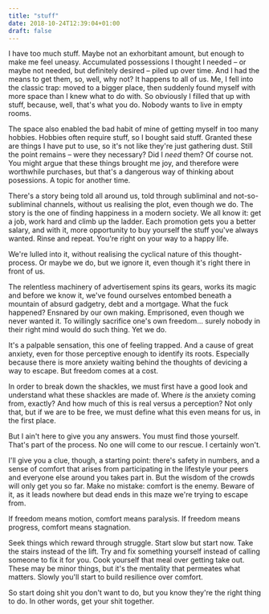 ```yaml
---
title: "stuff"
date: 2018-10-24T12:39:04+01:00
draft: false
---
```


I have too much stuff. Maybe not an exhorbitant amount, but enough to make me feel uneasy. Accumulated possessions I thought I needed – or maybe not needed, but definitely desired – piled up over time. And I had the means to get them, so, well, why not? It happens to all of us. Me, I fell into the classic trap: moved to a bigger place, then suddenly found myself with more space than I knew what to do with. So obviously I filled that up with stuff, because, well, that's what you do. Nobody wants to live in empty rooms.

The space also enabled the bad habit of mine of getting myself in too many hobbies. Hobbies often require stuff, so I bought said stuff. Granted these are things I have put to use, so it's not like they're just gathering dust. Still the point remains – were they necessary? Did I _need_ them? Of course not. You might argue that these things brought me joy, and therefore were worthwhile purchases, but that's a dangerous way of thinking about posessions. A topic for another time.

There's a story being told all around us, told through subliminal and not-so-subliminal channels, without us realising the plot, even though we do. The story is the one of finding happiness in a modern society. We all know it: get a job, work hard and climb up the ladder. Each promotion gets you a better salary, and with it, more opportunity to buy yourself the stuff you've always wanted. Rinse and repeat. You're right on your way to a happy life.

We're lulled into it, without realising the cyclical nature of this thought-process. Or maybe we do, but we ignore it, even though it's right there in front of us.

The relentless machinery of advertisement spins its gears, works its magic and before we know it, we've found ourselves entombed beneath a mountain of absurd gadgetry, debt and a mortgage. What the fuck happened? Ensnared by our own making. Emprisoned, even though we never wanted it. To willingly sacrifice one's own freedom... surely nobody in their right mind would do such thing. Yet we do.

It's a palpable sensation, this one of feeling trapped. And a cause of great anxiety, even for those perceptive enough to identify its roots. Especially because there is more anxiety waiting behind the thoughts of devicing a way to escape. But freedom comes at a cost.

In order to break down the shackles, we must first have a good look and understand what these shackles are made of. Where _is_ the anxiety coming from, exactly? And how much of this is real versus a perception? Not only that, but if we are to be free, we must define what this even means for us, in the first place.

But I ain't here to give you any answers. You must find those yourself. That's part of the process. No one will come to our rescue. I certainly won't.

I'll give you a clue, though, a starting point: there's safety in numbers, and a sense of comfort that arises from participating in the lifestyle your peers and everyone else around you takes part in. But the wisdom of the crowds will only get you so far. Make no mistake: comfort is the enemy. Beware of it, as it leads nowhere but dead ends in this maze we're trying to escape from.

If freedom means motion, comfort means paralysis. If freedom means progress, comfort means stagnation.

Seek things which reward through struggle. Start slow but start now. Take the stairs instead of the lift. Try and fix something yourself instead of calling someone to fix it for you. Cook yourself that meal over getting take out. These may be minor things, but it's the mentality that permeates what matters. Slowly you'll start to build resilience over comfort.

So start doing shit you don't want to do, but you know they're the right thing to do.  In other words, get your shit together.

